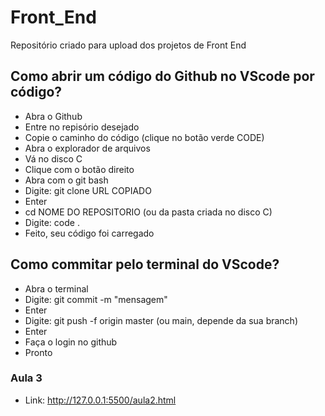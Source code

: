 # Front_End
Repositório criado para upload dos projetos de Front End

## Como abrir um código do Github no VScode por código?

- Abra o Github
- Entre no repisório desejado
- Copie o caminho do código (clique no botão verde CODE)
- Abra o explorador de arquivos
- Vá no disco C
- Clique com o botão direito
- Abra com o git bash
- Digite: git clone URL COPIADO
- Enter
- cd NOME DO REPOSITORIO (ou da pasta criada no disco C)
- Digite: code .
- Feito, seu código foi carregado

## Como commitar pelo terminal do VScode?

- Abra o terminal
- Digite: git commit -m "mensagem"
- Enter
- Digite: git push -f origin master (ou main, depende da sua branch)
- Enter
- Faça o login no github
- Pronto

### Aula 3
- Link: http://127.0.0.1:5500/aula2.html

